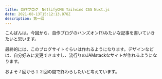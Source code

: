 ```yaml
---
title: 自作ブログ　NetlifyCMS Tailwind CSS Nuxt.js
date: 2021-08-13T15:12:13.878Z
description: 第一回
---
```

こんばんは。今回から、自作ブログのハンズオン(?)みたいな記事を書いていきたいと思います。

最終的には、このブログサイトぐらいは作れるようになります。デザインなどは、自分好みに変更できますし、流行りのJAMstackなサイトが作れるようになります。

およそ７回から１２回の間で終わらしたいと考えています。

